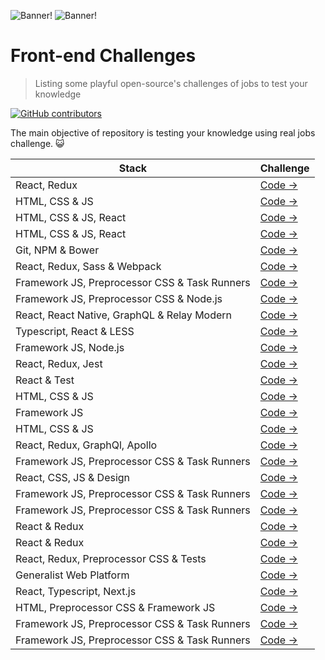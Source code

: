 ![Banner!](https://github.com/oraichain/orai/raw/master/orai/doc/logo-full-h-light.png#gh-light-mode-only)
![Banner!](https://github.com/oraichain/orai/raw/master/orai/doc/logo-full-h-dark.png#gh-dark-mode-only)

# Front-end Challenges

> Listing some playful open-source's challenges of jobs to test your knowledge

[![GitHub contributors](https://img.shields.io/github/contributors/felipefialho/frontend-challenges.svg)](https://github.com/felipefialho/frontend-challenges/graphs/contributors)

The main objective of repository is testing your knowledge using real jobs challenge. :smiley_cat:

| Stack                                         | Challenge                                                                                     |
| --------------------------------------------- | --------------------------------------------------------------------------------------------- |
| React, Redux                                  | [Code →](https://github.com/addisonglobal/frontend-technical-test)                            |
| HTML, CSS & JS                                | [Code →](https://github.com/addisonglobal/web-technical-test)                                 |
| HTML, CSS & JS, React                         | [Code →](https://github.com/aircall/frontend-test)                                            |
| HTML, CSS & JS, React                         | [Code →](https://github.com/aircall/frontend-hiring-test)                                     |
| Git, NPM & Bower                              | [Code →](https://github.com/AmbulnzLLC/frontend-challenge)                                    |
| React, Redux, Sass & Webpack                  | [Code →](https://github.com/amarofashion/front-end-challenge/)                                |
| Framework JS, Preprocessor CSS & Task Runners | [Code →](https://github.com/ChurchDesk/cd-challenge)                                          |
| Framework JS, Preprocessor CSS & Node.js      | [Code →](https://github.com/cubonetwork/fullstack-challenge)                                  |
| React, React Native, GraphQL & Relay Modern   | [Code →](https://github.com/entria/jobs/)                                                     |
| Typescript, React & LESS                      | [Code →](https://github.com/esperco/front-end-challenge)                                      |
| Framework JS, Node.js                         | [Code →](https://github.com/ingsw-dev/frontend-test)                                          |
| React, Redux, Jest                            | [Code →](https://git.jobsity.com/jobsity/ReactChallenge/-/wikis/React-Challenge-Instructions) |
| React & Test                                  | [Code →](https://github.com/join-com/coding-challenge-frontend-react)                         |
| HTML, CSS & JS                                | [Code →](https://github.com/juntossomosmais/frontend-challenge)                               |
| Framework JS                                  | [Code →](https://github.com/lalamove/challenge/blob/master/frontend.md)                       |
| HTML, CSS & JS                                | [Code →](https://github.com/Loktra/Front-End-Engineer)                                        |
| React, Redux, GraphQl, Apollo                 | [Code →](https://github.com/pipefy/RecruitmentExercise/blob/master/FRONTENDEXERCISE.md)       |
| Framework JS, Preprocessor CSS & Task Runners | [Code →](https://github.com/roomkey/front-end-code-challenge)                                 |
| React, CSS, JS & Design                       | [Code →](https://github.com/Significa/frontend-challenge)                                     |
| Framework JS, Preprocessor CSS & Task Runners | [Code →](https://github.com/sitepoint/frontend-test)                                          |
| Framework JS, Preprocessor CSS & Task Runners | [Code →](https://github.com/SnowdogApps/front-end-recruitment-test)                           |
| React & Redux                                 | [Code →](https://github.com/storecast/frontend-challenge)                                     |
| React & Redux                                 | [Code →](https://github.com/StreamCo/react-coding-challenge)                                  |
| React, Redux, Preprocessor CSS & Tests        | [Code →](https://github.com/Travix-International/frontend-tech-test)                          |
| Generalist Web Platform                       | [Code →](https://github.com/blongg/vai-code-challenges)                                       |
| React, Typescript, Next.js                    | [Code →](https://github.com/volvo-cars/god-frontend-code-test)                                |
| HTML, Preprocessor CSS & Framework JS         | [Code →](https://github.com/Wiredcraft/test-frontend)                                         |
| Framework JS, Preprocessor CSS & Task Runners | [Code →](https://github.com/yodlr/frontend-code-challenge)                                    |
| Framework JS, Preprocessor CSS & Task Runners | [Code →](https://github.com/ZEPL/front-end-challenge)                                         |
